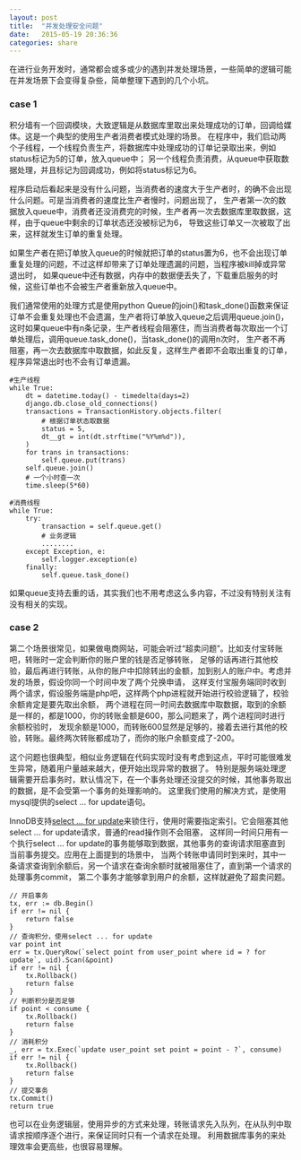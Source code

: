 ```yaml
---
layout: post
title:  "并发处理安全问题"
date:   2015-05-19 20:36:36
categories: share
---
```


在进行业务开发时，通常都会或多或少的遇到并发处理场景，一些简单的逻辑可能在并发场景下会变得复杂些，简单整理下遇到的几个小坑。

### case 1
积分墙有一个回调模块，大致逻辑是从数据库里取出来处理成功的订单，回调给媒体。这是一个典型的使用生产者消费者模式处理的场景。
在程序中，我们启动两个子线程，一个线程负责生产，将数据库中处理成功的订单记录取出来，例如status标记为5的订单，放入queue中；
另一个线程负责消费，从queue中获取数据处理，并且标记为回调成功，例如将status标记为6。    

程序启动后看起来是没有什么问题，当消费者的速度大于生产者时，的确不会出现什么问题。可是当消费者的速度比生产者慢时，问题出现了，
生产者第一次的数据放入queue中，消费者还没消费完的时候，生产者再一次去数据库里取数据，这样，由于queue中剩余的订单状态还没被标记为6，
导致这些订单又一次被取了出来，这样就发生订单的重复处理。    

如果生产者在把订单放入queue的时候就把订单的status置为6，也不会出现订单重复处理的问题，不过这样却带来了订单处理遗漏的问题，当程序被kill掉或异常退出时，
如果queue中还有数据，内存中的数据便丢失了，下载重启服务的时候，这些订单也不会被生产者重新放入queue中。    

我们通常使用的处理方式是使用python Queue的join()和task_done()函数来保证订单不会重复处理也不会遗漏，生产者将订单放入queue之后调用queue.join()，
这时如果queue中有n条记录，生产者线程会阻塞住，而当消费者每次取出一个订单处理后，调用queue.task_done()，当task_done()的调用n次时，
生产者不再阻塞，再一次去数据库中取数据，如此反复，这样生产者即不会取出重复的订单，程序异常退出时也不会有订单遗漏。

	#生产线程
	while True:
        dt = datetime.today() - timedelta(days=2)
        django.db.close_old_connections()
        transactions = TransactionHistory.objects.filter(
            # 根据订单状态取数据
            status = 5,
            dt__gt = int(dt.strftime("%Y%m%d")),
        )
        for trans in transactions:
            self.queue.put(trans)
        self.queue.join()
        # 一个小时查一次
        time.sleep(5*60)
            
    #消费线程
    while True:
        try:
            transaction = self.queue.get()
			# 业务逻辑
			........
        except Exception, e:
            self.logger.exception(e)
        finally:
            self.queue.task_done()

如果queue支持去重的话，其实我们也不用考虑这么多内容，不过没有特别关注有没有相关的实现。

### case 2
第二个场景很常见，如果做电商网站，可能会听过“超卖问题”。比如支付宝转账吧，转账时一定会判断你的账户里的钱是否足够转账，
足够的话再进行其他校验，最后再进行转账，从你的账户中扣除转出的金额，加到别人的账户中。考虑并发的场景，假设你同一个时间中发了两个兑换申请，
这样支付宝服务端同时收到两个请求，假设服务端是php吧，这样两个php进程就开始进行校验逻辑了，校验余额肯定是要先取出余额，
两个进程在同一时间去数据库中取数据，取到的余额是一样的，都是1000，你的转账金额是600，那么问题来了，两个进程同时进行余额校验时，
发现余额是1000，而转账600显然是足够的，接着去进行其他的校验，转账。最终两次转账都成功了，而你的账户余额变成了-200。    

这个问题也很典型，相似业务逻辑在代码实现时没有考虑到这点，平时可能很难发生异常，随着用户量越来越大，便开始出现异常的数据了。
特别是服务端处理逻辑需要开启事务时，默认情况下，在一个事务处理还没提交的时候，其他事务取出的数据，是不会受第一个事务的处理影响的。
这里我们使用的解决方式，是使用mysql提供的select ... for update语句。

InnoDB支持[select ... for update][mysql]来锁住行，使用时需要指定索引。它会阻塞其他select ... for update请求，普通的read操作则不会阻塞，
这样同一时间只用有一个执行select ... for update的事务能够取到数据，其他事务的查询请求阻塞直到当前事务提交。应用在上面提到的场景中，
当两个转账申请同时到来时，其中一条请求查询到余额后，另一个请求在查询余额时就被阻塞住了，直到第一个请求的处理事务commit，
第二个事务才能够拿到用户的余额，这样就避免了超卖问题。

	// 开启事务
	tx, err := db.Begin()
	if err != nil {
		return false
	}
	// 查询积分，使用select ... for update
	var point int
	err = tx.QueryRow(`select point from user_point where id = ? for update`, uid).Scan(&point)
	if err != nil {
		tx.Rollback()
		return false
	}
	// 判断积分是否足够
	if point < consume {
		tx.Rollback()
		return false
	}
	// 消耗积分
	_, err = tx.Exec(`update user_point set point = point - ?`, consume)
	if err != nil {
		tx.Rollback()
		return false
	}
	// 提交事务
	tx.Commit()
	return true

也可以在业务逻辑层，使用异步的方式来处理，转账请求先入队列，在从队列中取请求按顺序逐个进行，来保证同时只有一个请求在处理。
利用数据库事务的来处理效率会更高些，也很容易理解。

[mysql]:https://dev.mysql.com/doc/refman/5.0/en/innodb-locking-reads.html
